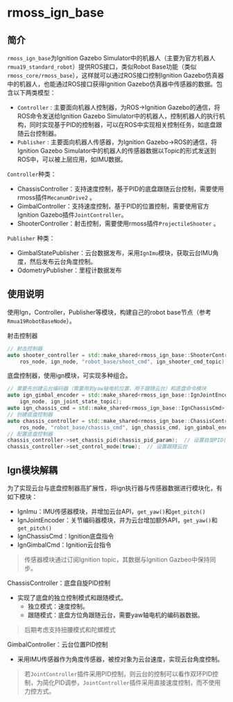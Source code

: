 # rmoss_ign_base

## 简介

`rmoss_ign_base`为Ignition Gazebo Simulator中的机器人（主要为官方机器人`rmua19_standard_robot`）提供ROS接口，类似Robot Base功能（类似`rmoss_core/rmoss_base`），这样就可以通过ROS接口控制Ignition Gazebo仿真器中的机器人，也能通过ROS接口获得Ignition Gazebo仿真器中传感器的数据。包含以下两类模型：

* `Controller` : 主要面向机器人控制器，为ROS->Ignition Gazebo的通信，将ROS命令发送给Ignition Gazebo Simulator中的机器人，控制机器人的执行机构，同时实现基于PID的控制器，可以在ROS中实现相关控制任务，如底盘跟随云台控制器。
* `Publisher` : 主要面向机器人传感器，为Ignition Gazebo->ROS的通信，将Ignition Gazebo Simulator中的机器人的传感器数据以Topic的形式发送到ROS中，可以被上层应用，如IMU数据。

`Controller`种类：

* ChassisController：支持速度控制，基于PID的底盘跟随云台控制，需要使用rmoss插件`MecanumDrive2` 。
* GimbalController：支持速度控制，基于PID的位置控制，需要使用官方Ignition Gazebo插件`JointController`。
* ShooterController：射击控制，需要使用rmoss插件`ProjectileShooter` 。

`Publisher` 种类：

* GimbalStatePublisher：云台数据发布，采用`IgnImu`模块，获取云台IMU角度，然后发布云台角度控制。
* OdometryPublisher：里程计数据发布

## 使用说明

使用Ign，Controller，Publisher等模块，构建自己的robot base节点（参考`Rmua19RobotBaseNode`）。

射击控制器

```c++
// 射击控制器
auto shooter_controller = std::make_shared<rmoss_ign_base::ShooterController>(
    ros_node, ign_node, "robot_base/shoot_cmd", ign_shooter_cmd_topic);
```

底盘控制器，使用ign模块，可实现多种组合。

```c++
// 需要先创建云台编码器（需要用到yaw轴电机位置，用于跟随云台）和底盘命令模块
auto ign_gimbal_encoder = std::make_shared<rmoss_ign_base::IgnJointEncoder>(
    ign_node, ign_joint_state_topic);
auto ign_chassis_cmd = std::make_shared<rmoss_ign_base::IgnChassisCmd>(ign_node, ign_chassis_cmd_topic);
// 创建底盘控制器
auto chassis_controller = std::make_shared<rmoss_ign_base::ChassisController>(
    ros_node, "robot_base/chassis_cmd", ign_chassis_cmd, ign_gimbal_encoder);
// 配置底盘控制器
chassis_controller->set_chassis_pid(chassis_pid_param);  // 设置自旋PID(用于跟随云台位置)
chassis_controller->set_control_mode(true);  // 设置跟随云台
```


## Ign模块解耦

为了实现云台与底盘控制器高扩展性，将ign执行器与传感器数据进行模块化，有如下模块：

* IgnImu：IMU传感器模块，并增加云台API，`get_yaw()`和`get_pitch()` 
* IgnJointEncoder：关节编码器模块，并为云台增加额外API，`get_yaw()`和`get_pitch()` 
* IgnChassisCmd：Ignition底盘指令
* IgnGimbalCmd：Ignition云台指令

> 传感器模块通过订阅Ignition topic，其数据与Ignition Gazbeo中保持同步。

ChassisController：底盘自旋PID控制
* 实现了底盘的独立控制模式和跟随模式。
  * 独立模式：速度控制。
  * 跟随模式：底盘方位角跟随云台，需要yaw轴电机的编码器数据。

> 后期考虑支持扭腰模式和陀螺模式

GimbalController：云台位置PID控制
* 采用IMU传感器作为角度传感器，被控对象为云台速度，实现云台角度控制。

> 若`JointController`插件采用PID控制，则云台的控制可以看作双环PID控制，为简化PID调参，`JointController`插件采用直接速度控制，而不使用力控方式。
